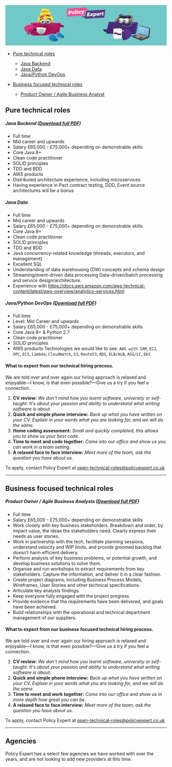 ![Policy Expert Banner](/assets/css/pe-bkg-img.jpg)


* [Pure technical roles](#puretech)
    * [Java Backend](#javabackend)
    * [Java Data](#javadata)
    * [Java/Python DevOps](#javadevops)
    
* [Business focused technical roles](#biztech)
    * [Product Owner / Agile Business Analyst](#poba)


<a name="puretech"></a>

## Pure technical roles

<a name="javabackend"></a>

##### Java Backend ([Download full PDF](Policy%20Expert%20-%20Java%20Backend.pdf))

* Full time
* Mid career and upwards
* Salary £65,000 - £75,000+ depending on demonstrable skills
* Core Java 8+
* Clean code practitioner
* SOLID principles
* TDD and BDD
* AWS products
* Distributed architecture experience, including microservices
* Having experience in Pact contract testing, DDD, Event source architectures will be a bonus
    

<a name="javadata"></a>

##### Java Data

* Full time
* Mid career and upwards
* Salary £65,000 - £75,000+ depending on demonstrable skills
* Core Java 8+
* Clean code practitioner
* SOLID principles
* TDD and BDD
* Java concurrency-related knowledge (threads, executors, and management)
* Excellent SQL
* Understanding of data warehousing (DW) concepts and schema design
* Streaming/event-driven data processing Data-driven/batch processing and service design/architecture. 
* Experience with https://docs.aws.amazon.com/aws-technical-content/latest/aws-overview/analytics-services.html


<a name="javadevops"></a> 

##### Java/Python DevOps ([Download full PDF](Policy%20Expert%20-%20DevOps.pdf))

* Full time 
* Level: Mid Career and upwards        
* Salary £65,000 - £75,000+ depending on demonstrable skills
* Core Java 8+ & Python 2.7
* Clean code practitioner
* SOLID principles
* AWS products Technologies we would like to see:
    `AWS with IAM`, `EC2`, `VPC`, `ECS`, `Lambda`, `CloudWatch`, `S3`, `Route53`, `RDS`, `ELB/ALB`, `ASG/LC`, `EKS`


#### What to expect from our technical hiring process.

We are told over and over again our hiring approach is relaxed and enjoyable—I know, is that even possible?—Give us a try if you feel a connection.

1. **CV review:** *We don't mind how you learnt software, university or self-taught. It's about your passion and ability to understand what writing software is about.*
2. **Quick and simple phone interview:** *Back up what you have written on your CV. Explain in your words what you are looking for, and we will do the same.*
3. **Home coding assessment:** *Small and quickly completed, this allows you to show us your best code.*
4. **Time to meet and code together:** *Come into our office and show us you can work in a team setting.*
5. **A relaxed face to face interview:** *Meet more of the team, ask the question you have about us.*


To apply, contact Policy Expert at open-technical-roles@policyexpert.co.uk

---        


<a name="biztech"></a> 

## Business focused technical roles

<a name="poba"></a>

##### Product Owner / Agile Business Analysts ([Download full PDF](Policy%20Expert%20-%20BA_PO.pdf))
    
* Full time
* Salary £65,000 - £75,000+ depending on demonstrable skills
* Work closely with key business stakeholders. Breakdown and order, by impact value, the ideas the stakeholders need. Clearly express their needs as user stories.
* Work in partnership with the tech, facilitate planning sessions, understand velocity and WIP limits, and provide groomed backlog that doesn’t harm efficient delivery.
* Perform analysis of key business problems, or potential growth, and develop business solutions to solve them. 
* Organise and run workshops to extract requirements from key stakeholders. Capture the information, and deliver it in a clear fashion.
* Create project diagrams, including Business Process Models, Wireframes, User Stories and other technical specifications. 
* Articulate key analysis findings.
* Keep everyone fully engaged with the project progress.
* Provide evidence that the requirements have been delivered, and goals have been achieved.
* Build relationships with the operational and technical department management of our suppliers.



#### What to expect from our business focused technical hiring process.

We are told over and over again our hiring approach is relaxed and enjoyable—I know, is that even possible?—Give us a try if you feel a connection.

1. **CV review:** *We don't mind how you learnt software, university or self-taught. It's about your passion and ability to understand what writing software is about.*
2. **Quick and simple phone interview:** *Back up what you have written on your CV. Explain in your words what you are looking for, and we will do the same.*
3. **Time to meet and work together:** *Come into our office and show us in more depth how great you can be.*
4. **A relaxed face to face interview:** *Meet more of the team, ask the question you have about us.*

To apply, contact Policy Expert at open-technical-roles@policyexpert.co.uk

---   



## Agencies

Policy Expert has a select few agencies we have worked with over the years, and are not looking to add new providers at this time. 
